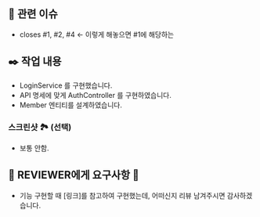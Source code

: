 ## 📌 관련 이슈
- closes #1, #2, #4 <- 이렇게 해놓으면 #1에 해당하는 

## ✒️ 작업 내용
- LoginService 를 구현했습니다.
- API 명세에 맞게 AuthController 를 구현하였습니다.
- Member 엔티티를 설계하였습니다.

### 스크린샷 🏞️ (선택)
- 보통 안함.

## 💬 REVIEWER에게 요구사항 💬 
- 기능 구현할 때 [링크]를 참고하여 구현했는데, 어떠신지 리뷰 남겨주시면 감사하겠습니다.
